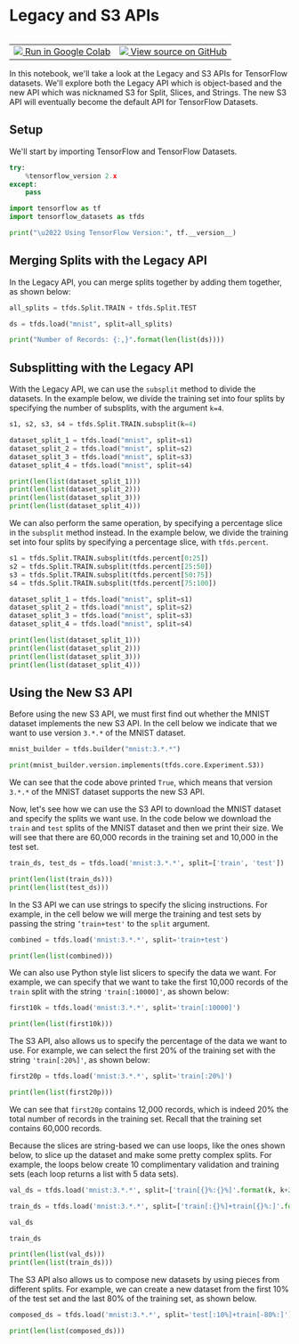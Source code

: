 # Legacy and S3 APIs

<table class="tfo-notebook-buttons" align="left">
  <td>
    <a target="_blank" href="https://colab.research.google.com/github/lmoroney/dlaicourse/blob/master/TensorFlow%20Deployment/Course%203%20-%20TensorFlow%20Datasets/Week%201/Examples/legacy_and_s3_api.ipynb">
    <img src="https://www.tensorflow.org/images/colab_logo_32px.png" />
    Run in Google Colab</a>
  </td>
  <td>
    <a target="_blank" href="https://github.com/lmoroney/dlaicourse/blob/master/TensorFlow%20Deployment/Course%203%20-%20TensorFlow%20Datasets/Week%201/Examples/legacy_and_s3_api.ipynb">
    <img src="https://www.tensorflow.org/images/GitHub-Mark-32px.png" />
    View source on GitHub</a>
  </td>
</table>

In this notebook, we'll take a look at the Legacy and S3 APIs for TensorFlow datasets. We'll explore both the Legacy API which is object-based and the new API which was nicknamed S3 for Split, Slices, and Strings. The new S3 API will eventually become the default API for TensorFlow Datasets.

## Setup

We'll start by importing TensorFlow and TensorFlow Datasets.


```python
try:
    %tensorflow_version 2.x
except:
    pass
```


```python
import tensorflow as tf
import tensorflow_datasets as tfds

print("\u2022 Using TensorFlow Version:", tf.__version__)
```

## Merging Splits with the Legacy API

In the Legacy API, you can merge splits together by adding them together, as shown below:


```python
all_splits = tfds.Split.TRAIN + tfds.Split.TEST

ds = tfds.load("mnist", split=all_splits)

print("Number of Records: {:,}".format(len(list(ds))))
```

## Subsplitting with the Legacy API

With the Legacy API, we can use the `subsplit` method to divide the datasets. In the example below, we divide the training set into four splits by specifying the number of subsplits, with the argument `k=4`.


```python
s1, s2, s3, s4 = tfds.Split.TRAIN.subsplit(k=4)

dataset_split_1 = tfds.load("mnist", split=s1)
dataset_split_2 = tfds.load("mnist", split=s2)
dataset_split_3 = tfds.load("mnist", split=s3)
dataset_split_4 = tfds.load("mnist", split=s4)

print(len(list(dataset_split_1)))
print(len(list(dataset_split_2)))
print(len(list(dataset_split_3)))
print(len(list(dataset_split_4)))
```

We can also perform the same operation, by specifying a percentage slice in the `subsplit` method instead. In the example below, we divide the training set into four splits by specifying a percentage slice, with `tfds.percent`.


```python
s1 = tfds.Split.TRAIN.subsplit(tfds.percent[0:25])
s2 = tfds.Split.TRAIN.subsplit(tfds.percent[25:50])
s3 = tfds.Split.TRAIN.subsplit(tfds.percent[50:75])
s4 = tfds.Split.TRAIN.subsplit(tfds.percent[75:100])

dataset_split_1 = tfds.load("mnist", split=s1)
dataset_split_2 = tfds.load("mnist", split=s2)
dataset_split_3 = tfds.load("mnist", split=s3)
dataset_split_4 = tfds.load("mnist", split=s4)

print(len(list(dataset_split_1)))
print(len(list(dataset_split_2)))
print(len(list(dataset_split_3)))
print(len(list(dataset_split_4)))
```

## Using the New S3 API

Before using the new S3 API, we must first find out whether the MNIST dataset implements the new S3 API. In the cell below we indicate that we want to use version `3.*.*` of the MNIST dataset.


```python
mnist_builder = tfds.builder("mnist:3.*.*")

print(mnist_builder.version.implements(tfds.core.Experiment.S3))
```

We can see that the code above printed `True`, which means that version `3.*.*` of the MNIST dataset supports the new S3 API.

Now, let's see how we can use the S3 API to download the MNIST dataset and specify the splits we want use. In the code below we download the `train` and `test` splits of the MNIST dataset and then we print their size. We will see that there are 60,000 records in the training set and 10,000 in the test set.


```python
train_ds, test_ds = tfds.load('mnist:3.*.*', split=['train', 'test'])

print(len(list(train_ds)))
print(len(list(test_ds)))
```

In the S3 API we can use strings to specify the slicing instructions. For example, in the cell below we will merge the training and test sets by passing the string `’train+test'` to the `split` argument.


```python
combined = tfds.load('mnist:3.*.*', split='train+test')

print(len(list(combined)))
```

We can also use Python style list slicers to specify the data we want. For example, we can specify that we want to take the first 10,000 records of the `train` split with the string `'train[:10000]'`, as shown below:


```python
first10k = tfds.load('mnist:3.*.*', split='train[:10000]')

print(len(list(first10k)))
```

The S3 API, also allows us to specify the percentage of the data we want to use. For example, we can select the first 20\% of the training set with the string `'train[:20%]'`, as shown below:


```python
first20p = tfds.load('mnist:3.*.*', split='train[:20%]')

print(len(list(first20p)))
```

We can see that `first20p` contains 12,000 records, which is indeed 20\% the total number of records in the training set. Recall that the training set contains 60,000 records. 

Because the slices are string-based we can use loops, like the ones shown below, to slice up the dataset and make some pretty complex splits. For example, the loops below create 10 complimentary validation and training sets (each loop returns a list with 5 data sets).


```python
val_ds = tfds.load('mnist:3.*.*', split=['train[{}%:{}%]'.format(k, k+20) for k in range(0, 100, 20)])

train_ds = tfds.load('mnist:3.*.*', split=['train[:{}%]+train[{}%:]'.format(k, k+20) for k in range(0, 100, 20)])
```


```python
val_ds
```


```python
train_ds
```


```python
print(len(list(val_ds)))
print(len(list(train_ds)))
```

The S3 API also allows us to compose new datasets by using pieces from different splits. For example, we can create a new dataset from the first 10\% of the test set and the last 80\% of the training set, as shown below.


```python
composed_ds = tfds.load('mnist:3.*.*', split='test[:10%]+train[-80%:]')

print(len(list(composed_ds)))
```

